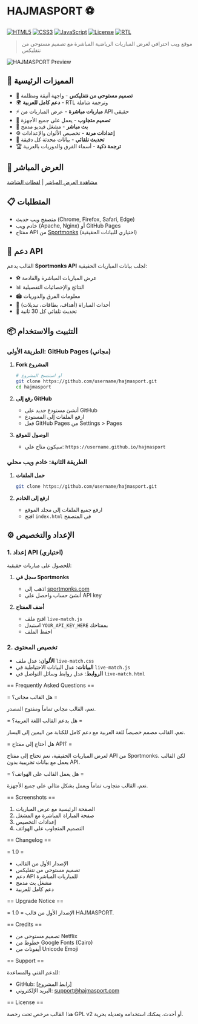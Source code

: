 # HAJMASPORT ⚽

[![HTML5](https://img.shields.io/badge/HTML5-E34F26?style=flat&logo=html5&logoColor=white)](https://developer.mozilla.org/en-US/docs/Web/HTML)
[![CSS3](https://img.shields.io/badge/CSS3-1572B6?style=flat&logo=css3&logoColor=white)](https://developer.mozilla.org/en-US/docs/Web/CSS)
[![JavaScript](https://img.shields.io/badge/JavaScript-F7DF1E?style=flat&logo=javascript&logoColor=black)](https://developer.mozilla.org/en-US/docs/Web/JavaScript)
[![License](https://img.shields.io/badge/License-GPL%20v2-green.svg)](LICENSE)
[![RTL](https://img.shields.io/badge/RTL-Supported-orange.svg)](https://developer.mozilla.org/en-US/docs/Web/CSS/direction)

> موقع ويب احترافي لعرض المباريات الرياضية المباشرة مع تصميم مستوحى من نتفليكس

![HAJMASPORT Preview](https://via.placeholder.com/800x400/141414/e50914?text=HAJMASPORT+Preview)

## 🌟 المميزات الرئيسية

- 🎨 **تصميم مستوحى من نتفليكس** - واجهة أنيقة ومظلمة
- 🌍 **دعم كامل للعربية** - RTL وترجمة شاملة
- ⚡ **مباريات مباشرة** - عرض المباريات من API حقيقي
- 📱 **تصميم متجاوب** - يعمل على جميع الأجهزة
- 🔴 **بث مباشر** - مشغل فيديو مدمج
- ⚙️ **إعدادات مرنة** - تخصيص الألوان والإعدادات
- 🔄 **تحديث تلقائي** - بيانات محدثة كل دقيقة
- 🏆 **ترجمة ذكية** - أسماء الفرق والدوريات بالعربية

## 🚀 العرض المباشر

[مشاهدة العرض المباشر](https://hajmasport-demo.github.io) | [لقطات الشاشة](#-لقطات-الشاشة)

## 📋 المتطلبات

- متصفح ويب حديث (Chrome, Firefox, Safari, Edge)
- خادم ويب (Apache, Nginx) أو GitHub Pages
- مفتاح API من [Sportmonks](https://www.sportmonks.com/) (اختياري للبيانات الحقيقية)

## 🔧 دعم API

القالب يدعم **Sportmonks API** لجلب بيانات المباريات الحقيقية:

- ⚽ عرض المباريات المباشرة والقادمة
- 📊 النتائج والإحصائيات التفصيلية  
- 🏟️ معلومات الفرق والدوريات
- 📝 أحداث المباراة (أهداف، بطاقات، تبديلات)
- 🔄 تحديث تلقائي كل 30 ثانية

## 📦 التثبيت والاستخدام

### الطريقة الأولى: GitHub Pages (مجاني)

1. **Fork المشروع**
   ```bash
   # أو استنسخ المشروع
   git clone https://github.com/username/hajmasport.git
   cd hajmasport
   ```

2. **رفع إلى GitHub**
   - أنشئ مستودع جديد على GitHub
   - ارفع الملفات إلى المستودع
   - فعل GitHub Pages من Settings > Pages

3. **الوصول للموقع**
   - سيكون متاح على: `https://username.github.io/hajmasport`

### الطريقة الثانية: خادم ويب محلي

1. **حمل الملفات**
   ```bash
   git clone https://github.com/username/hajmasport.git
   ```

2. **ارفع إلى الخادم**
   - ارفع جميع الملفات إلى مجلد الموقع
   - افتح `index.html` في المتصفح

## ⚙️ الإعداد والتخصيص

### 1. إعداد API (اختياري)

للحصول على مباريات حقيقية:

1. **سجل في Sportmonks**
   - اذهب إلى [sportmonks.com](https://www.sportmonks.com/)
   - أنشئ حساب واحصل على API key

2. **أضف المفتاح**
   - افتح ملف `live-match.js`
   - استبدل `YOUR_API_KEY_HERE` بمفتاحك
   - احفظ الملف

### 2. تخصيص المحتوى

- **الألوان**: عدل ملف `live-match.css`
- **البيانات**: عدل البيانات الاحتياطية في `live-match.js`
- **الروابط**: عدل روابط وسائل التواصل في `live-match.html`

== Frequently Asked Questions ==

= هل القالب مجاني؟ =

نعم، القالب مجاني تماماً ومفتوح المصدر.

= هل يدعم القالب اللغة العربية؟ =

نعم، القالب مصمم خصيصاً للغة العربية مع دعم كامل للكتابة من اليمين إلى اليسار.

= هل أحتاج إلى مفتاح API؟ =

لعرض المباريات الحقيقية، نعم تحتاج إلى مفتاح API من Sportmonks. لكن القالب يعمل مع بيانات تجريبية بدون API.

= هل يعمل القالب على الهواتف؟ =

نعم، القالب متجاوب تماماً ويعمل بشكل مثالي على جميع الأجهزة.

== Screenshots ==

1. الصفحة الرئيسية مع عرض المباريات
2. صفحة المباراة المباشرة مع المشغل
3. إعدادات التخصيص
4. التصميم المتجاوب على الهواتف

== Changelog ==

= 1.0 =
* الإصدار الأول من القالب
* تصميم مستوحى من نتفليكس
* دعم API للمباريات المباشرة
* مشغل بث مدمج
* دعم كامل للعربية

== Upgrade Notice ==

= 1.0 =
الإصدار الأول من قالب HAJMASPORT.

== Credits ==

* تصميم مستوحى من Netflix
* خطوط من Google Fonts (Cairo)
* أيقونات من Unicode Emoji

== Support ==

للدعم الفني والمساعدة:
* GitHub: [رابط المشروع]
* البريد الإلكتروني: support@hajmasport.com

== License ==

هذا القالب مرخص تحت رخصة GPL v2 أو أحدث.
يمكنك استخدامه وتعديله بحرية.